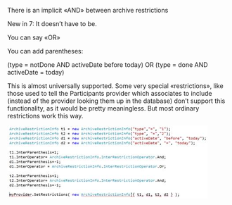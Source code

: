 <properties date="2016-05-10"
SortOrder="54"
/>

There is an implicit «AND» between archive restrictions

New in 7: It doesn’t have to be.

You can say «OR»

You can add parentheses:

(type = notDone AND activeDate before today)
OR (type = done AND activeDate = today)

This is almost universally supported. Some very special «restrictions», like those used to tell the Participants provider which associates to include (instead of the provider looking them up in the database) don’t support this functionality, as it would be pretty meaningless. But most ordinary restrictions work this way.

<img src="EW%202010%20NetServer%20Enhancements_files/image019.jpg" id="Picture 18" width="456" height="165" />
